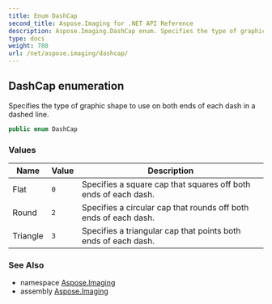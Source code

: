 ```yaml
---
title: Enum DashCap
second_title: Aspose.Imaging for .NET API Reference
description: Aspose.Imaging.DashCap enum. Specifies the type of graphic shape to use on both ends of each dash in a dashed line
type: docs
weight: 780
url: /net/aspose.imaging/dashcap/
---
```

## DashCap enumeration

Specifies the type of graphic shape to use on both ends of each dash in a dashed line.

```csharp
public enum DashCap
```

### Values

| Name | Value | Description |
| --- | --- | --- |
| Flat | `0` | Specifies a square cap that squares off both ends of each dash. |
| Round | `2` | Specifies a circular cap that rounds off both ends of each dash. |
| Triangle | `3` | Specifies a triangular cap that points both ends of each dash. |

### See Also

* namespace [Aspose.Imaging](../../aspose.imaging/)
* assembly [Aspose.Imaging](../../)


